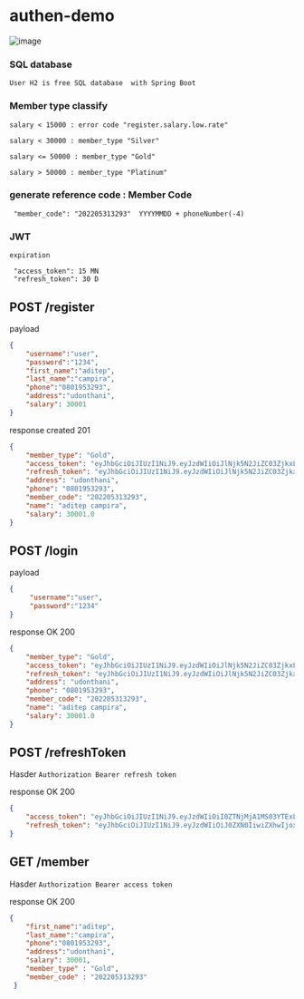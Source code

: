 # authen-demo

![image](https://drive.google.com/uc?export=view&id=1hcCGEzIYKCVylv6_7AAKtqW6TDrGFrjv)


### SQL database

``` User H2 is free SQL database  with Spring Boot ```

### Member type classify
```
salary < 15000 : error code "register.salary.low.rate"

salary < 30000 : member_type "Silver"

salary <= 50000 : member_type "Gold"

salary > 50000 : member_type "Platinum"
```

### generate reference code : Member Code

 ``` "member_code": "202205313293"  YYYYMMDD + phoneNumber(-4)```


### JWT

```
expiration

 "access_token": 15 MN
 "refresh_token": 30 D

```

## POST /register


payload
```json
{
    "username":"user",
    "password":"1234",
    "first_name":"aditep",
    "last_name":"campira",
    "phone":"0801953293",
    "address":"udonthani",
    "salary": 30001
}
```
response  created 201

```json
{
    "member_type": "Gold",
    "access_token": "eyJhbGciOiJIUzI1NiJ9.eyJzdWIiOiJlNjk5N2JiZC03ZjkxLTQ1MmMtYmE3Ni01OTcwMmUxMTAyZTAiLCJleHAiOjE2NTQwMTU0MDgsImlhdCI6MTY1NDAxNDUwOH0.hOAknXFtI-qEnSBivcWIKFor8zpM94n_fCr4_P2S-08",
    "refresh_token": "eyJhbGciOiJIUzI1NiJ9.eyJzdWIiOiJlNjk5N2JiZC03ZjkxLTQ1MmMtYmE3Ni01OTcwMmUxMTAyZTAiLCJleHAiOjE2NTY2MDY1MDgsImlhdCI6MTY1NDAxNDUwOH0.dFiQdE66oz-rIif6RHDW9T9LBlkMD3gPx7as0nPjsSk",
    "address": "udonthani",
    "phone": "0801953293",
    "member_code": "202205313293",
    "name": "aditep campira",
    "salary": 30001.0
}
```

## POST /login

payload 
```json
{
     "username":"user",
     "password":"1234"
}
```

response OK 200
```json
{
    "member_type": "Gold",
    "access_token": "eyJhbGciOiJIUzI1NiJ9.eyJzdWIiOiJlNjk5N2JiZC03ZjkxLTQ1MmMtYmE3Ni01OTcwMmUxMTAyZTAiLCJleHAiOjE2NTQwMTU0MDgsImlhdCI6MTY1NDAxNDUwOH0.hOAknXFtI-qEnSBivcWIKFor8zpM94n_fCr4_P2S-08",
    "refresh_token": "eyJhbGciOiJIUzI1NiJ9.eyJzdWIiOiJlNjk5N2JiZC03ZjkxLTQ1MmMtYmE3Ni01OTcwMmUxMTAyZTAiLCJleHAiOjE2NTY2MDY1MDgsImlhdCI6MTY1NDAxNDUwOH0.dFiQdE66oz-rIif6RHDW9T9LBlkMD3gPx7as0nPjsSk",
    "address": "udonthani",
    "phone": "0801953293",
    "member_code": "202205313293",
    "name": "aditep campira",
    "salary": 30001.0
}
```

## POST /refreshToken

Hasder 
```Authorization Bearer refresh token```

response OK 200
```json
{
    "access_token": "eyJhbGciOiJIUzI1NiJ9.eyJzdWIiOiI0ZTNjMjA1MS03YTExLTQ1YWMtYWMwNy1jMDFhMjE4YjVjNDkiLCJleHAiOjE2NTQ4MzIyMTUsImlhdCI6MTY1MjI0MDIxNX0.B_G3RQlfW-ESY9zeVhAfB4ImaIibHoWrM-1614txYYM",
    "refresh_token": "eyJhbGciOiJIUzI1NiJ9.eyJzdWIiOiJ0ZXN0IiwiZXhwIjoxNjUyMDg2MzcwLCJpYXQiOjE2NTIwODU0NzB9.4Uj1RP7E4K8YH5tTZYuS1Pcwy4MNy8YOVWpWWJa4rSc"
}
```
## GET /member

Hasder 
```Authorization Bearer access token```

response OK 200
```json
{
    "first_name":"aditep",
    "last_name":"campira",
    "phone":"0801953293",
    "address":"udonthani",
    "salary": 30001,
    "member_type" : "Gold",
    "member_code" : "202205313293"
 }
```
